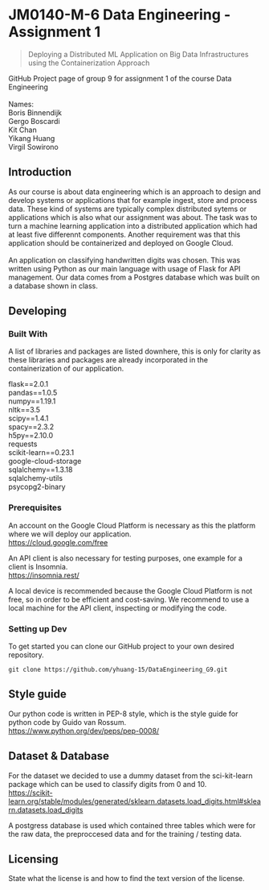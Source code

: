 # JM0140-M-6 Data Engineering - Assignment 1
> Deploying a Distributed ML Application on Big Data Infrastructures using the Containerization Approach

GitHub Project page of group 9 for assignment 1 of the course Data Engineering
<br />
<br />
Names: <br />
Boris Binnendijk <br />
Gergo Boscardi <br />
Kit Chan <br />
Yikang Huang <br />
Virgil Sowirono <br />

## Introduction

As our course is about data engineering which is an approach to design and develop systems or applications that for example ingest, store and process data. These kind of systems are typically complex distributed sytems or applications which is also what our assignment was about. The task was to turn a machine learning application into a distributed application which had at least five differennt components. Another requirement was that this application should be containerized and deployed on Google Cloud.
<br /> <br />
An application on classifying handwritten digits was chosen. This was written using Python as our main language with usage of Flask for API management. Our data comes from a Postgres database which was built on a database shown in class.

## Developing

### Built With
A list of libraries and packages are listed downhere, this is only for clarity as these libraries and packages are already incorporated in the containerization of our application.

flask==2.0.1 <br />
pandas==1.0.5 <br />
numpy==1.19.1 <br />
nltk==3.5 <br />
scipy==1.4.1 <br />
spacy==2.3.2 <br />
h5py==2.10.0 <br />
requests <br />
scikit-learn==0.23.1 <br />
google-cloud-storage <br />
sqlalchemy==1.3.18 <br />
sqlalchemy-utils <br />
psycopg2-binary <br />

### Prerequisites
An account on the Google Cloud Platform is necessary as this the platform where we will deploy our application. <br />
https://cloud.google.com/free

An API client is also necessary for testing purposes, one example for a client is Insomnia. <br />
https://insomnia.rest/

A local device is recommended because the Google Cloud Platform is not free, so in order to be efficient and cost-saving. We recommend to use a local machine for the API client, inspecting or modifying the code.

### Setting up Dev

To get started you can clone our GitHub project to your own desired repository.

```shell
git clone https://github.com/yhuang-15/DataEngineering_G9.git
```

## Style guide

Our python code is written in PEP-8 style, which is the style guide for python code by Guido van Rossum.
<br />
https://www.python.org/dev/peps/pep-0008/

## Dataset & Database

For the dataset we decided to use a dummy dataset from the sci-kit-learn package which can be used to classify digits from 0 and 10. <br />
https://scikit-learn.org/stable/modules/generated/sklearn.datasets.load_digits.html#sklearn.datasets.load_digits

A postgress database is used which contained three tables which were for the raw data, the preproccesed data and for the training / testing data.

## Licensing

State what the license is and how to find the text version of the license.
